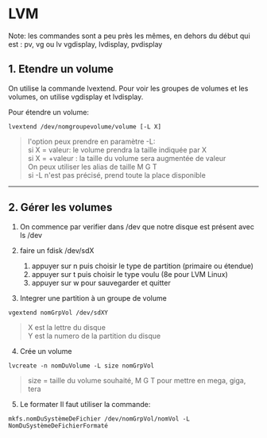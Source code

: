 # LVM

Note: les commandes sont a peu près les mêmes, en dehors du début qui est : pv, vg ou lv
vgdisplay, lvdisplay, pvdisplay

## 1. Etendre un volume
On utilise la commande lvextend. Pour voir les groupes de volumes et les volumes, on utilise vgdisplay et lvdisplay.

Pour étendre un volume:
```
lvextend /dev/nomgroupevolume/volume [-L X]
```
> l'option peux prendre en paramètre -L:  
> si X = valeur: le volume prendra la taille indiquée par X  
> si X = +valeur : la taille du volume sera augmentée de valeur  
> On peux utiliser les alias de taille M G T  
> si -L n'est pas précisé, prend toute la place disponible


---
## 2. Gérer les volumes
1. On commence par verifier dans /dev que notre disque est présent avec ls /dev
2. faire un fdisk /dev/sdX
   1. appuyer sur n puis choisir le type de partition (primaire ou étendue)
   2. appuyer sur t puis choisir le type voulu (8e pour LVM Linux)
   3. appuyer sur w pour sauvegarder et quitter

3. Integrer une partition à un groupe de volume
```
vgextend nomGrpVol /dev/sdXY
```
> X est la lettre du disque  
> Y est la numero de la partition du disque  

4. Crée un volume 
```
lvcreate -n nomDuVolume -L size nomGrpVol
```
> size = taille du volume souhaité, M G T pour mettre en mega, giga, tera  

5. Le formater
Il faut utiliser la commande:
```
mkfs.nomDuSystèmeDeFichier /dev/nomGrpVol/nomVol -L NomDuSystèmeDeFichierFormaté
```

